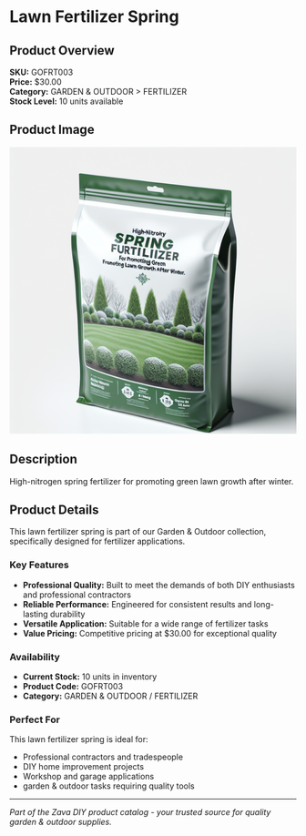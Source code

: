 # Lawn Fertilizer Spring

## Product Overview

**SKU:** GOFRT003  
**Price:** $30.00  
**Category:** GARDEN & OUTDOOR > FERTILIZER  
**Stock Level:** 10 units available  

## Product Image

![Lawn Fertilizer Spring](https://raw.githubusercontent.com/microsoft/ai-tour-26-zava-diy-dataset-plus-mcp/refs/heads/main/images/garden_%26_outdoor_fertilizer_lawn_fertilizer_spring_20250620_215137.png)

## Description

High-nitrogen spring fertilizer for promoting green lawn growth after winter.

## Product Details

This lawn fertilizer spring is part of our Garden & Outdoor collection, specifically designed for fertilizer applications. 

### Key Features

- **Professional Quality:** Built to meet the demands of both DIY enthusiasts and professional contractors
- **Reliable Performance:** Engineered for consistent results and long-lasting durability
- **Versatile Application:** Suitable for a wide range of fertilizer tasks
- **Value Pricing:** Competitive pricing at $30.00 for exceptional quality

### Availability

- **Current Stock:** 10 units in inventory
- **Product Code:** GOFRT003
- **Category:** GARDEN & OUTDOOR / FERTILIZER

### Perfect For

This lawn fertilizer spring is ideal for:
- Professional contractors and tradespeople
- DIY home improvement projects  
- Workshop and garage applications
- garden & outdoor tasks requiring quality tools

---

*Part of the Zava DIY product catalog - your trusted source for quality garden & outdoor supplies.*
